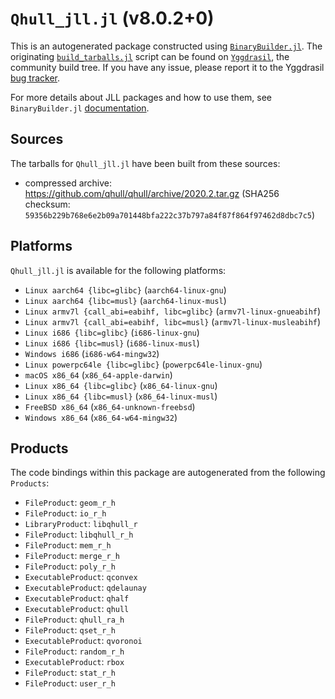 # `Qhull_jll.jl` (v8.0.2+0)

This is an autogenerated package constructed using [`BinaryBuilder.jl`](https://github.com/JuliaPackaging/BinaryBuilder.jl). The originating [`build_tarballs.jl`](https://github.com/JuliaPackaging/Yggdrasil/blob/56a9168fa0517f5e93ee0beea484c1856b46944b/Q/Qhull/build_tarballs.jl) script can be found on [`Yggdrasil`](https://github.com/JuliaPackaging/Yggdrasil/), the community build tree.  If you have any issue, please report it to the Yggdrasil [bug tracker](https://github.com/JuliaPackaging/Yggdrasil/issues).

For more details about JLL packages and how to use them, see `BinaryBuilder.jl` [documentation](https://juliapackaging.github.io/BinaryBuilder.jl/dev/jll/).

## Sources

The tarballs for `Qhull_jll.jl` have been built from these sources:

* compressed archive: https://github.com/qhull/qhull/archive/2020.2.tar.gz (SHA256 checksum: `59356b229b768e6e2b09a701448bfa222c37b797a84f87f864f97462d8dbc7c5`)

## Platforms

`Qhull_jll.jl` is available for the following platforms:

* `Linux aarch64 {libc=glibc}` (`aarch64-linux-gnu`)
* `Linux aarch64 {libc=musl}` (`aarch64-linux-musl`)
* `Linux armv7l {call_abi=eabihf, libc=glibc}` (`armv7l-linux-gnueabihf`)
* `Linux armv7l {call_abi=eabihf, libc=musl}` (`armv7l-linux-musleabihf`)
* `Linux i686 {libc=glibc}` (`i686-linux-gnu`)
* `Linux i686 {libc=musl}` (`i686-linux-musl`)
* `Windows i686` (`i686-w64-mingw32`)
* `Linux powerpc64le {libc=glibc}` (`powerpc64le-linux-gnu`)
* `macOS x86_64` (`x86_64-apple-darwin`)
* `Linux x86_64 {libc=glibc}` (`x86_64-linux-gnu`)
* `Linux x86_64 {libc=musl}` (`x86_64-linux-musl`)
* `FreeBSD x86_64` (`x86_64-unknown-freebsd`)
* `Windows x86_64` (`x86_64-w64-mingw32`)

## Products

The code bindings within this package are autogenerated from the following `Products`:

* `FileProduct`: `geom_r_h`
* `FileProduct`: `io_r_h`
* `LibraryProduct`: `libqhull_r`
* `FileProduct`: `libqhull_r_h`
* `FileProduct`: `mem_r_h`
* `FileProduct`: `merge_r_h`
* `FileProduct`: `poly_r_h`
* `ExecutableProduct`: `qconvex`
* `ExecutableProduct`: `qdelaunay`
* `ExecutableProduct`: `qhalf`
* `ExecutableProduct`: `qhull`
* `FileProduct`: `qhull_ra_h`
* `FileProduct`: `qset_r_h`
* `ExecutableProduct`: `qvoronoi`
* `FileProduct`: `random_r_h`
* `ExecutableProduct`: `rbox`
* `FileProduct`: `stat_r_h`
* `FileProduct`: `user_r_h`
